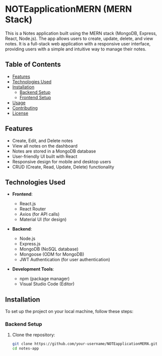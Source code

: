 # NOTEapplicationMERN (MERN Stack)

This is a Notes application built using the MERN stack (MongoDB, Express, React, Node.js). The app allows users to create, update, delete, and view notes. It is a full-stack web application with a responsive user interface, providing users with a simple and intuitive way to manage their notes.

## Table of Contents

- [Features](#features)
- [Technologies Used](#technologies-used)
- [Installation](#installation)
  - [Backend Setup](#backend-setup)
  - [Frontend Setup](#frontend-setup)
- [Usage](#usage)
- [Contributing](#contributing)
- [License](#license)



## Features
- Create, Edit, and Delete notes
- View all notes on the dashboard
- Notes are stored in a MongoDB database
- User-friendly UI built with React
- Responsive design for mobile and desktop users
- CRUD (Create, Read, Update, Delete) functionality

## Technologies Used
- **Frontend**:
  - React.js
  - React Router
  - Axios (for API calls)
  - Material UI (for design)

- **Backend**:
  - Node.js
  - Express.js
  - MongoDB (NoSQL database)
  - Mongoose (ODM for MongoDB)
  - JWT Authentication (for user authentication)

- **Development Tools**:
  - npm (package manager)
  - Visual Studio Code (Editor)

## Installation

To set up the project on your local machine, follow these steps:

### Backend Setup
1. Clone the repository:
   ```bash
   git clone https://github.com/your-username/NOTEapplicationMERN.git
   cd notes-app
